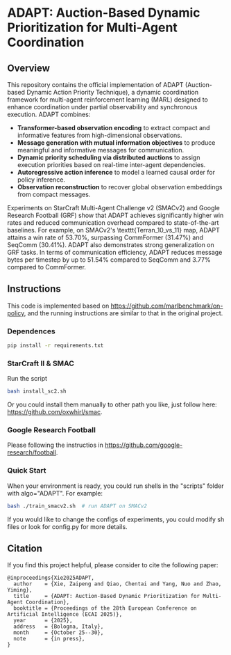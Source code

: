 
# ADAPT: Auction-Based Dynamic Prioritization for Multi-Agent Coordination


## Overview

This repository contains the official implementation of ADAPT (Auction-based Dynamic Action Priority Technique), a dynamic coordination framework for multi-agent reinforcement learning (MARL) designed to enhance coordination under partial observability and synchronous execution. ADAPT combines:

- **Transformer-based observation encoding** to extract compact and informative features from high-dimensional observations.
- **Message generation with mutual information objectives** to produce meaningful and informative messages for communication.
- **Dynamic priority scheduling via distributed auctions** to assign execution priorities based on real-time inter-agent dependencies.
- **Autoregressive action inference** to model a learned causal order for policy inference.
- **Observation reconstruction** to recover global observation embeddings from compact messages.

Experiments on StarCraft Multi-Agent Challenge v2 (SMACv2) and Google Research Football (GRF) show that ADAPT achieves significantly higher win rates and reduced communication overhead compared to state-of-the-art baselines. For example, on SMACv2's \texttt{Terran\_10\_vs\_11} map, ADAPT attains a win rate of 53.70%, surpassing CommFormer (31.47%) and SeqComm (30.41%). ADAPT also demonstrates strong generalization on GRF tasks. In terms of communication efficiency, ADAPT reduces message bytes per timestep by up to 51.54% compared to SeqComm and 3.77% compared to CommFormer.


## Instructions

This code is implemented based on https://github.com/marlbenchmark/on-policy, and the running instructions are similar to that in the original project.

### Dependences
``` Bash
pip install -r requirements.txt
```

### StarCraft II & SMAC
Run the script
``` Bash
bash install_sc2.sh
```
Or you could install them manually to other path you like, just follow here: https://github.com/oxwhirl/smac.

### Google Research Football
Please following the instructios in https://github.com/google-research/football. 


### Quick Start

When your environment is ready, you could run shells in the "scripts" folder with algo="ADAPT". For example:

``` Bash
bash ./train_smacv2.sh  # run ADAPT on SMACv2
```
If you would like to change the configs of experiments, you could modify sh files or look for config.py for more details.


## Citation

If you find this project helpful, please consider to cite the following paper:

```
@inproceedings{Xie2025ADAPT,
  author    = {Xie, Zaipeng and Qiao, Chentai and Yang, Nuo and Zhao, Yiming},
  title     = {ADAPT: Auction-Based Dynamic Prioritization for Multi-Agent Coordination},
  booktitle = {Proceedings of the 28th European Conference on Artificial Intelligence (ECAI 2025)},
  year      = {2025},
  address   = {Bologna, Italy},
  month     = {October 25--30},
  note      = {in press},
}
```

